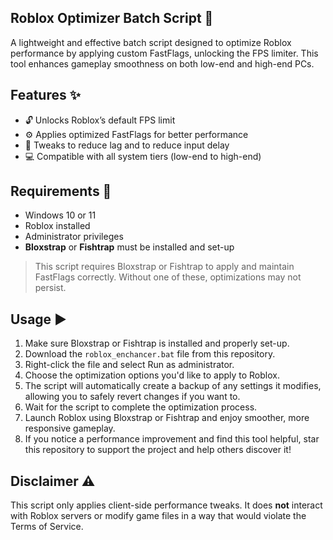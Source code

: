 Roblox Optimizer Batch Script 🚀
--------------------------------

A lightweight and effective batch script designed to optimize Roblox performance by applying custom FastFlags, unlocking the FPS limiter. This tool enhances gameplay smoothness on both low-end and high-end PCs.

Features ✨
----------

- 🔓 Unlocks Roblox’s default FPS limit
- ⚙️ Applies optimized FastFlags for better performance
- 🧹 Tweaks to reduce lag and to reduce input delay
- 💻 Compatible with all system tiers (low-end to high-end)

Requirements 🧾
--------------

- Windows 10 or 11
- Roblox installed
- Administrator privileges
- **Bloxstrap** or **Fishtrap** must be installed and set-up

> This script requires Bloxstrap or Fishtrap to apply and maintain FastFlags correctly. Without one of these, optimizations may not persist.

Usage ▶️
--------

1. Make sure Bloxstrap or Fishtrap is installed and properly set-up.
2. Download the `roblox_enchancer.bat` file from this repository.
3. Right-click the file and select Run as administrator.
4. Choose the optimization options you'd like to apply to Roblox.
5. The script will automatically create a backup of any settings it modifies, allowing you to safely revert changes if you want to.
6. Wait for the script to complete the optimization process.
7. Launch Roblox using Bloxstrap or Fishtrap and enjoy smoother, more responsive gameplay.
8. If you notice a performance improvement and find this tool helpful, star this repository to support the project and help others discover it!

Disclaimer ⚠️
-------------

This script only applies client-side performance tweaks. It does **not** interact with Roblox servers or modify game files in a way that would violate the Terms of Service.
